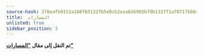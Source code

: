 ```yaml
---
source-hash: 376eafb0152a188f03132fb5e0cb2eaa616902b79b132ff1a70717b664562969
title:  المسارات
unlisted: true
sidebar_position: 3
---
```



**تم النقل إلى مقال ["المسارات"](./index.md)**